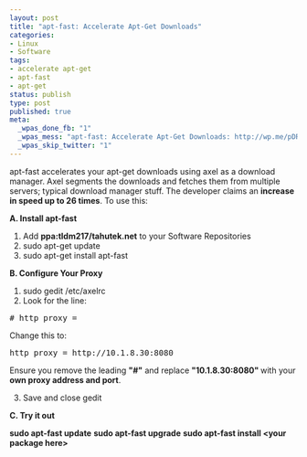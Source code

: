 ```yaml
--- 
layout: post
title: "apt-fast: Accelerate Apt-Get Downloads"
categories: 
- Linux
- Software
tags: 
- accelerate apt-get
- apt-fast
- apt-get
status: publish
type: post
published: true
meta: 
  _wpas_done_fb: "1"
  _wpas_mess: "apt-fast: Accelerate Apt-Get Downloads: http://wp.me/pDRsK-4Q"
  _wpas_skip_twitter: "1"
---
```

apt-fast accelerates your apt-get downloads using axel as a download manager. Axel segments the downloads and fetches them from multiple servers; typical download manager stuff. The developer claims an <strong>increase in speed up to 26 times</strong>. To use this:

<strong>A. Install apt-fast</strong>

1. Add <strong>ppa:tldm217/tahutek.net</strong> to your Software Repositories
2. sudo apt-get update
3. sudo apt-get install apt-fast

<strong>B. Configure Your Proxy</strong>

1. sudo gedit /etc/axelrc
2. Look for the line:
<pre># http_proxy =</pre>
Change this to:
<pre>http_proxy = http://10.1.8.30:8080</pre>
Ensure you remove the leading <strong>"#"</strong> and replace <strong>"10.1.8.30:8080" </strong>with your <strong>own proxy address and port</strong>.

3. Save and close gedit

<strong>C. Try it out</strong>

<strong>sudo apt-fast update</strong>
<strong> sudo apt-fast upgrade</strong>
<strong> sudo apt-fast install &lt;your package here&gt;</strong>
